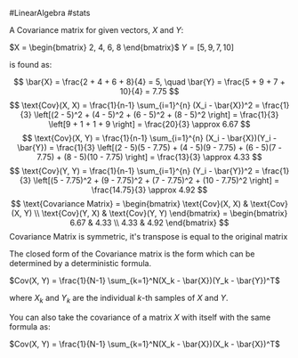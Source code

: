 #LinearAlgebra #stats 

A Covariance matrix for given vectors, $X$ and $Y$:

$X = \begin{bmatrix} 2, 4, 6, 8 \end{bmatrix}$
$Y = [5, 9, 7, 10]$ 

is found as:

$$
\bar{X} = \frac{2 + 4 + 6 + 8}{4} = 5, \quad \bar{Y} = \frac{5 + 9 + 7 + 10}{4} = 7.75
$$
$$
\text{Cov}(X, X) = \frac{1}{n-1} \sum_{i=1}^{n} (X_i - \bar{X})^2 
= \frac{1}{3} \left[(2 - 5)^2 + (4 - 5)^2 + (6 - 5)^2 + (8 - 5)^2 \right]
= \frac{1}{3} \left[9 + 1 + 1 + 9 \right] = \frac{20}{3} \approx 6.67
$$
$$
\text{Cov}(X, Y) = \frac{1}{n-1} \sum_{i=1}^{n} (X_i - \bar{X})(Y_i - \bar{Y}) 
= \frac{1}{3} \left[(2 - 5)(5 - 7.75) + (4 - 5)(9 - 7.75) + (6 - 5)(7 - 7.75) + (8 - 5)(10 - 7.75) \right]
= \frac{13}{3} \approx 4.33
$$
$$
\text{Cov}(Y, Y) = \frac{1}{n-1} \sum_{i=1}^{n} (Y_i - \bar{Y})^2 
= \frac{1}{3} \left[(5 - 7.75)^2 + (9 - 7.75)^2 + (7 - 7.75)^2 + (10 - 7.75)^2 \right]
= \frac{14.75}{3} \approx 4.92
$$
$$
\text{Covariance Matrix} = \begin{bmatrix} 
\text{Cov}(X, X) & \text{Cov}(X, Y) \\
\text{Cov}(Y, X) & \text{Cov}(Y, Y) 
\end{bmatrix} = \begin{bmatrix} 
6.67 & 4.33 \\
4.33 & 4.92 
\end{bmatrix}
$$
Covariance Matrix is symmetric, it's transpose is equal to the original matrix

The closed form of the Covariance matrix is the form which can be determined by a deterministic formula.

$Cov(X, Y) = \frac{1}{N-1} \sum_{k=1}^N(X_k - \bar{X})(Y_k - \bar{Y})^T$ 

where $X_k$ and $Y_k$ are the individual $k$-th samples of $X$ and $Y$.

You can also take the covariance of a matrix $X$ with itself with the same formula as:

$Cov(X, Y) = \frac{1}{N-1} \sum_{k=1}^N(X_k - \bar{X})(X_k - \bar{X})^T$ 

